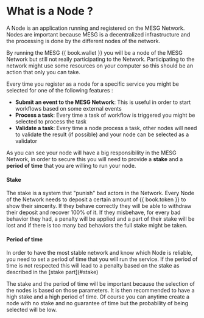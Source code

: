 # What is a Node ?

A Node is an application running and registered on the MESG Network. Nodes are important because MESG is a decentralized infrastructure and the processing is done by the different nodes of the network.



By running the MESG {{ book.wallet }} you will be a node of the MESG Network but still not really participating to the Network. Participating to the network might use some resources on your computer so this should be an action that only you can take.



Every time you register as a node for a specific service you might be selected for one of the following features :

* **Submit an event to the MESG Network**: This is useful in order to start workflows based on some external events
* **Process a task**: Every time a task of workflow is triggered you might be selected to process the task
* **Validate a task**: Every time a node process a task, other nodes will need to validate the result \(if possible\) and your node can be selected as a validator



As you can see your node will have a big responsibility in the MESG Network, in order to secure this you will need to provide a **stake** and a **period of time** that you are willing to run your node.

#### Stake

The stake is a system that "punish" bad actors in the Network. Every Node of the Network needs to deposit a certain amount of {{ book.token }} to show their sincerity. If they behave correctly they will be able to withdraw their deposit and recover 100% of it. If they misbehave, for every bad behavior they had, a penalty will be applied and a part of their stake will be lost and if there is too many bad behaviors the full stake might be taken.

#### Period of time

In order to have the most stable network and know which Node is reliable, you need to set a period of time that you will run the service. If the period of time is not respected this will lead to a penalty based on the stake as described in the \[stake part\]\(\#stake\)



The stake and the period of time will be important because the selection of the nodes is based on those parameters. It is then recommended to have a high stake and a high period of time. Of course you can anytime create a node with no stake and no guarantee of time but the probability of being selected will be low.

